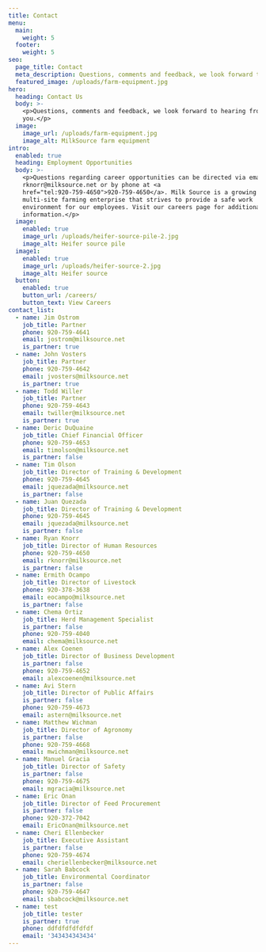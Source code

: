 ```yaml
---
title: Contact
menu:
  main:
    weight: 5
  footer:
    weight: 5
seo:
  page_title: Contact
  meta_description: Questions, comments and feedback, we look forward to hearing from you.
  featured_image: /uploads/farm-equipment.jpg
hero:
  heading: Contact Us
  body: >-
    <p>Questions, comments and feedback, we look forward to hearing from
    you.</p>
  image:
    image_url: /uploads/farm-equipment.jpg
    image_alt: MilkSource farm equipment
intro:
  enabled: true
  heading: Employment Opportunities
  body: >-
    <p>Questions regarding career opportunities can be directed via email to
    rknorr@milksource.net or by phone at <a
    href="tel:920-759-4650">920-759-4650</a>. Milk Source is a growing
    multi-site farming enterprise that strives to provide a safe work
    environment for our employees. Visit our careers page for additional
    information.</p>
  image:
    enabled: true
    image_url: /uploads/heifer-source-pile-2.jpg
    image_alt: Heifer source pile
  image1:
    enabled: true
    image_url: /uploads/heifer-source-2.jpg
    image_alt: Heifer source
  button:
    enabled: true
    button_url: /careers/
    button_text: View Careers
contact_list:
  - name: Jim Ostrom
    job_title: Partner
    phone: 920-759-4641
    email: jostrom@milksource.net
    is_partner: true
  - name: John Vosters
    job_title: Partner
    phone: 920-759-4642
    email: jvosters@milksource.net
    is_partner: true
  - name: Todd Willer
    job_title: Partner
    phone: 920-759-4643
    email: twiller@milksource.net
    is_partner: true
  - name: Deric DuQuaine
    job_title: Chief Financial Officer
    phone: 920-759-4653
    email: timolson@milksource.net
    is_partner: false
  - name: Tim Olson
    job_title: Director of Training & Development
    phone: 920-759-4645
    email: jquezada@milksource.net
    is_partner: false
  - name: Juan Quezada
    job_title: Director of Training & Development
    phone: 920-759-4645
    email: jquezada@milksource.net
    is_partner: false
  - name: Ryan Knorr
    job_title: Director of Human Resources
    phone: 920-759-4650
    email: rknorr@milksource.net
    is_partner: false
  - name: Ermith Ocampo
    job_title: Director of Livestock
    phone: 920-378-3638
    email: eocampo@milksource.net
    is_partner: false
  - name: Chema Ortiz
    job_title: Herd Management Specialist
    is_partner: false
    phone: 920-759-4040
    email: chema@milksource.net
  - name: Alex Coenen
    job_title: Director of Business Development
    is_partner: false
    phone: 920-759-4652
    email: alexcoenen@milksource.net
  - name: Avi Stern
    job_title: Director of Public Affairs
    is_partner: false
    phone: 920-759-4673
    email: astern@milksource.net
  - name: Matthew Wichman
    job_title: Director of Agronomy
    is_partner: false
    phone: 920-759-4668
    email: mwichman@milksource.net
  - name: Manuel Gracia
    job_title: Director of Safety
    is_partner: false
    phone: 920-759-4675
    email: mgracia@milksource.net
  - name: Eric Onan
    job_title: Director of Feed Procurement
    is_partner: false
    phone: 920-372-7042
    email: EricOnan@milksource.net
  - name: Cheri Ellenbecker
    job_title: Executive Assistant
    is_partner: false
    phone: 920-759-4674
    email: cheriellenbecker@milksource.net
  - name: Sarah Babcock
    job_title: Environmental Coordinator
    is_partner: false
    phone: 920-759-4647
    email: sbabcock@milksource.net
  - name: test
    job_title: tester
    is_partner: true
    phone: ddfdfdfdfdfdf
    email: '343434343434'
---
```

